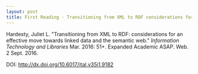 ```yaml
---
layout: post
title: First Reading - Transitioning from XML to RDF considerations for an effective move towards linked data and the semantic web
---
```


Hardesty, Juliet L. "Transitioning from XML to RDF: considerations for an effective move towards linked data and the semantic web." *Information Technology and Libraries* Mar. 2016: 51+. Expanded Academic ASAP. Web. 2 Sept. 2016.

DOI: http://dx.doi.org/10.6017/ital.v35i1.9182
